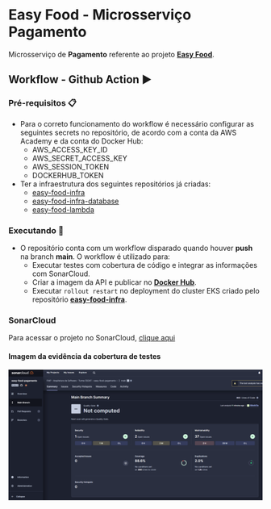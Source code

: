 # Easy Food - Microsserviço Pagamento

Microsserviço de **Pagamento** referente ao projeto **[Easy Food](https://github.com/5soat-acme/easy-food)**.

## Workflow - Github Action :arrow_forward:

### Pré-requisitos :clipboard:
- Para o correto funcionamento do workflow é necessário configurar as seguintes secrets no repositório, de acordo com a conta da AWS Academy e da conta do Docker Hub:
    - AWS_ACCESS_KEY_ID
    - AWS_SECRET_ACCESS_KEY
    - AWS_SESSION_TOKEN
    - DOCKERHUB_TOKEN
- Ter a infraestrutura dos seguintes repositórios já criadas:
    - [easy-food-infra](https://github.com/5soat-acme/easy-food-infra)
    - [easy-food-infra-database](https://github.com/5soat-acme/easy-food-infra-database)
    - [easy-food-lambda](https://github.com/5soat-acme/easy-food-lambda)

### Executando :running:
- O repositório conta com um workflow disparado quando houver **push** na branch **main**. O workflow é utilizado para: 
    - Executar testes com cobertura de código e integrar as informações com SonarCloud.
    - Criar a imagem da API e publicar no **[Docker Hub](https://hub.docker.com/r/5soatacme/easy-food-pagamento)**.
    - Executar ```rollout restart``` no deployment do cluster EKS criado pelo repositório **[easy-food-infra](https://github.com/5soat-acme/easy-food-infra)**.

### SonarCloud
Para acessar o projeto no SonarCloud, [clique aqui](https://sonarcloud.io/summary/overall?id=5soat-acme_easy-food-pagamento)

#### Imagem da evidência da cobertura de testes
![sonarcloud.png](docs/img/sonarcloud.png)